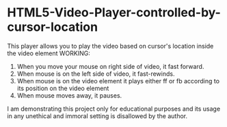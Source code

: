 # HTML5-Video-Player-controlled-by-cursor-location
This player allows you to play the video based on cursor's location inside the video element
WORKING:
1) When you move your mouse on right side of video, it fast forward.
2) When mouse is on the left side of video, it fast-rewinds.
3) When mouse is on the video element it plays either ff or fb according to its position on the video element
4) When mouse moves away, it pauses.


I am demonstrating this project only for educational purposes and its usage in any unethical and immoral setting is disallowed by the author.
